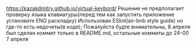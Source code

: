 https://kazakdmitry.github.io/virtual-keybord/
Решение не предполагает проверку языка клавиатуры(перед тем как запустить приложение установите ENG раскладку)
Использован ESlint(air-bnb style guide) но где-то есть недочеты(в коде);
Пожалуйста будте внимательны, 8 апреля был сделан коммит только в README.md, остальные коммиты до 24-00 7 апреля